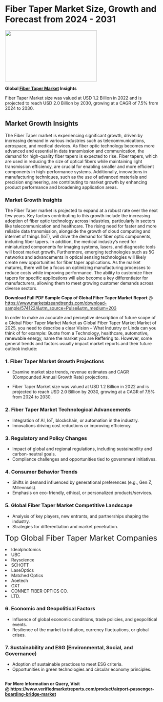 <H1>Fiber Taper Market Size, Growth and Forecast from 2024 - 2031</H1><img class="aligncenter size-medium wp-image-584254" src="https://thirdeyenews.in/wp-content/uploads/2024/09/Global-Market-Research-300x168.jpeg" alt="" width="300" height="168" /><p><strong>Global&nbsp;<a href="https://www.marketsizeandtrends.com/download-sample/574122/&amp;utm_source=Pulse&amp;utm_medium=203">Fiber Taper Market</a> Insights</strong></p><p>Fiber Taper Market size was valued at USD 1.2 Billion in 2022 and is projected to reach USD 2.0 Billion by 2030, growing at a CAGR of 7.5% from 2024 to 2030.</p><p><h2>Market Growth Insights</h2> The Fiber Taper market is experiencing significant growth, driven by increasing demand in various industries such as telecommunications, aerospace, and medical devices. As fiber optic technology becomes more advanced and essential in data transmission and communication, the demand for high-quality fiber tapers is expected to rise. Fiber tapers, which are used in reducing the size of optical fibers while maintaining light transmission efficiency, are crucial for enabling smaller and more efficient components in high-performance systems. Additionally, innovations in manufacturing techniques, such as the use of advanced materials and precision engineering, are contributing to market growth by enhancing product performance and broadening application areas. <h3>Market Growth Insights</h3> The Fiber Taper market is projected to expand at a robust rate over the next few years. Key factors contributing to this growth include the increasing adoption of fiber optic technology across industries, particularly in sectors like telecommunication and healthcare. The rising need for faster and more reliable data transmission, alongside the growth of cloud computing and internet of things (IoT), will drive the demand for fiber optic components, including fiber tapers. In addition, the medical industry’s need for miniaturized components for imaging systems, lasers, and diagnostic tools will boost market growth. Furthermore, emerging technologies such as 5G networks and advancements in optical sensing technologies will likely create new opportunities for fiber taper applications. As the market matures, there will be a focus on optimizing manufacturing processes to reduce costs while improving performance. The ability to customize fiber tapers for specific applications will also become a key differentiator for manufacturers, allowing them to meet growing customer demands across diverse sectors. </p><p><span class=""><strong>Download Full PDF Sample Copy of Global Fiber Taper Market Report</strong> @ <a href="https://www.marketsizeandtrends.com/download-sample/574122/&amp;utm_source=Pulse&amp;utm_medium=203" target="_blank">https://www.marketsizeandtrends.com/download-sample/574122/&amp;utm_source=Pulse&amp;utm_medium=203</a></span></p><p>In order to make an accurate and perceptive description of future scope of a Global&nbsp;Fiber Taper Market Market as Global&nbsp;Fiber Taper Market Market of 2025, you need to describe a clear Vision &ndash; What Industry or Linda can you think of for example: Quote from a Technology, healthcare, automotive, renewable energy, name the market you are Reffering to. However, some general trends and factors usually impact market reports and their future outlook include:</p><h3>1.&nbsp;<strong>Fiber Taper Market Growth Projections</strong></h3><ul><li>Examine market size trends, revenue estimates and CAGR (Compounded Annual Growth Rate) projections.</li><li><p>Fiber Taper Market size was valued at USD 1.2 Billion in 2022 and is projected to reach USD 2.0 Billion by 2030, growing at a CAGR of 7.5% from 2024 to 2030.</p></li></ul><h3>2.&nbsp;<strong>Fiber Taper Market Technological Advancements</strong></h3><ul><li>Integration of AI, IoT, blockchain, or automation in the industry.</li><li>Innovations driving cost reductions or improving efficiency.</li></ul><h3>3.&nbsp;<strong>Regulatory and Policy Changes</strong></h3><ul><li>Impact of global and regional regulations, including sustainability and carbon-neutral goals.</li><li>Compliance challenges and opportunities tied to government initiatives.</li></ul><h3>4.&nbsp;<strong>Consumer Behavior Trends</strong></h3><ul><li>Shifts in demand influenced by generational preferences (e.g., Gen Z, Millennials).</li><li>Emphasis on eco-friendly, ethical, or personalized products/services.</li></ul><h3>5.&nbsp;<strong>Global Fiber Taper Market Competitive Landscape</strong></h3><ul><li>Analysis of key players, new entrants, and partnerships shaping the industry.</li><li>Strategies for differentiation and market penetration.</li></ul><p data-pm-slice="1 1 []"><span style="color: inherit; font-family: inherit; font-size: 25px;">Top Global Fiber Taper Market Companies</span></p><div class="" data-test-id=""><p><li>Idealphotonics</li><li> UBC</li><li> Rayscience</li><li> SCHOTT</li><li> LaseOptics</li><li> Matched Optics</li><li> Aoetech</li><li> GXT</li><li> CONNET FIBER OPTICS CO.</li><li>LTD.</li></p></div><h3>6.&nbsp;<strong>Economic and Geopolitical Factors</strong></h3><ul><li>Influence of global economic conditions, trade policies, and geopolitical events.</li><li>Resilience of the market to inflation, currency fluctuations, or global crises.</li></ul><h3>7.&nbsp;<strong>Sustainability and ESG (Environmental, Social, and Governance)</strong></h3><ul><li>Adoption of sustainable practices to meet ESG criteria.</li><li>Opportunities in green technologies and circular economy principles.</li></ul><h2><strong style="font-size: 14px;">For More Information or Query, Visit @&nbsp;</strong><a style="background-color: #ffffff; font-size: 14px;" href="https://www.marketsizeandtrends.com/report/fiber-taper-market/" target="_blank">https://www.verifiedmarketreports.com/product/airport-passenger-boarding-bridge-market</a></h2>
